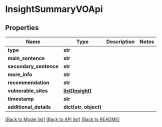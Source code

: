 # InsightSummaryVOApi

## Properties
Name | Type | Description | Notes
------------ | ------------- | ------------- | -------------
**type** | **str** |  | 
**main_sentence** | **str** |  | 
**secondary_sentence** | **str** |  | 
**more_info** | **str** |  | 
**recommendation** | **str** |  | 
**vulnerable_sites** | [**list[Insight]**](Insight.md) |  | 
**timestamp** | **str** |  | 
**additional_details** | **dict(str, object)** |  | 

[[Back to Model list]](../README.md#documentation-for-models) [[Back to API list]](../README.md#documentation-for-api-endpoints) [[Back to README]](../README.md)

